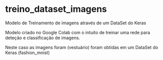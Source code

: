 # treino_dataset_imagens
Modelo de Treinamento de imagens através de um DataSet do Keras

Modelo criado no Google Colab com o intuito de treinar uma rede para deteção e classificação de imagens. 

Neste caso as imagens foram (vestuário) foram obtidas em um DataSet do Keras (fashion_mnist)
